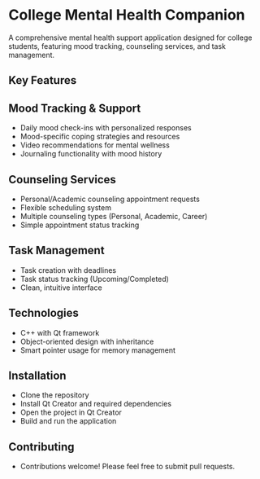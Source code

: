 # College Mental Health Companion

A comprehensive mental health support application designed for college students, featuring mood tracking, counseling services, and task management.


## Key Features

## Mood Tracking & Support
- Daily mood check-ins with personalized responses
- Mood-specific coping strategies and resources
- Video recommendations for mental wellness
- Journaling functionality with mood history



## Counseling Services

- Personal/Academic counseling appointment requests
- Flexible scheduling system
- Multiple counseling types (Personal, Academic, Career)
- Simple appointment status tracking


## Task Management

- Task creation with deadlines
- Task status tracking (Upcoming/Completed)
- Clean, intuitive interface

## Technologies

- C++ with Qt framework
- Object-oriented design with inheritance
- Smart pointer usage for memory management


## Installation

- Clone the repository
- Install Qt Creator and required dependencies
- Open the project in Qt Creator
- Build and run the application

## Contributing

- Contributions welcome! Please feel free to submit pull requests.
